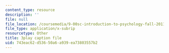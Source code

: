 ```yaml
---
content_type: resource
description: ''
file: null
file_location: /coursemedia/9-00sc-introduction-to-psychology-fall-2011/743eac62d53650a6a939ea73803557b2_syXplPKQb_o.vtt
file_type: application/x-subrip
resourcetype: Other
title: 3play caption file
uid: 743eac62-d536-50a6-a939-ea73803557b2
---
```

